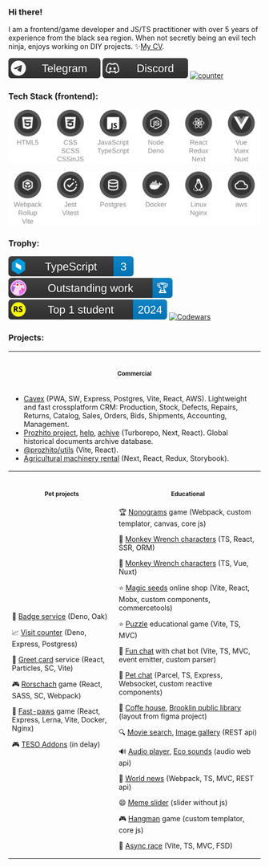 ### Hi there!
<!--<img src="https://github.com/mrHoft/mrHoft/blob/main/tech_ninja.svg"/>-->
I am a frontend/game developer and JS/TS practitioner with over 5 years of experience from the black sea region. When not secretly being an evil tech ninja, enjoys working on DIY projects. ✨[My CV](https://mrhoft.github.io/cv/).

[![telegram](https://github.com/mrHoft/mrHoft/blob/main/public/badge/telegram.svg)](https://t.me/mrHoft)
[![discord](https://github.com/mrHoft/mrHoft/blob/main/public/badge/discord.svg)](https://discord.gg/mr.hoft)
[![counter](https://counter.daytec.ru/mrHoft/?title=Visits)](https://github.com/mrHoft/visit-counter)

### Tech Stack (frontend):

<div align="center">

[![stack1](https://github.com/mrHoft/mrHoft/blob/main/public/stack1.svg)](#Tech)

[![stack2](https://github.com/mrHoft/mrHoft/blob/main/public/stack2.svg)](#Tech)

</div>

### Trophy:

[![typescript](https://github.com/mrHoft/mrHoft/blob/main/public/badge/typescript.svg)](https://learn.microsoft.com/api/achievements/share/en-us/mrHoft/EJAHYCHP?sharingId=F7339DC21FCEC2FD)
[![outstanding1](https://github.com/mrHoft/mrHoft/blob/main/public/badge/outstanding1.svg)](https://mrhoft.github.io/wrenched/)
[![RSS2024](https://github.com/mrHoft/mrHoft/blob/main/public/badge/rss_top2024.svg)](https://app.rs.school/certificate/nehax0ao)
[![Codewars](https://www.codewars.com/users/mrHoft/badges/micro)](https://www.codewars.com/users/mrHoft)

### Projects:

<table>
  <tr>
    <th align="center" colspan="2"><img width="395" height="1"><p><small>Commercial</small></p></th>
 </tr>
 <tr>
   <td colspan="2">

+ [Cavex](https://app.nobey.ru/) (PWA, SW, Express, Postgres, Vite, React, AWS). Lightweight and fast crossplatform CRM: Production, Stock, Defects, Repairs, Returns, Catalog, Sales, Orders, Bids, Shipments, Accounting, Management.
+ [Prozhito project](https://prozhito.org/), [help](https://help.prozhito.org/), [achive](https://achive.prozhito.org/) (Turborepo, Next, React). Global historical documents archive database.
+ [@prozhito/utils](https://github.com/prozhito/utils) (Vite, React).
+ [Agricultural machinery rental](https://github.com/agricultural-machinery-rental) (Next, React, Redux, Storybook).
   </td>
  </tr>
 <tr>
    <th align="center"><img width="395" height="1"><p><small>Pet projects</small></p></th>
    <th align="center"><img width="395" height="1"><p><small>Educational</small></p></th>
 </tr>
 <tr>
   <td>

🔆 [Badge service](https://github.com/daytec-org/badge) (Deno, Oak)

📈 [Visit counter](https://github.com/mrHoft/visit-counter) (Deno, Express, Postgress)

🎁 [Greet card](https://greet-card.vercel.app/) service (React, Particles, SC, Vite)

🎮 [Rorschach](https://rorschach-game.vercel.app/) game (React, SASS, SC, Webpack)

🐾 [Fast-paws](https://fast-paws.onrender.com/game) game (React, Express, Lerna, Vite, Docker, Nginx)

🎮 [TESO Addons](https://github.com/TESO-Addons) (in delay)
    </td>
    <td>
🏆 [Nonograms](https://github.com/mrHoft/wrenched) game (Webpack, custom templator, canvas, core js)

🐸 [Monkey Wrench characters](http://195.133.52.167:3081/) (TS, React, SSR, ORM)

🐸 [Monkey Wrench characters](https://mwc-eta.vercel.app/) (TS, Vue, Nuxt)

⭐ [Magic seeds](https://magic-seeds.netlify.app/) online shop (Vite, React, Mobx, custom components, commercetools)

⭐ [Puzzle](https://github.com/mrHoft/puzzle) educational game (Vite, TS, MVC)

💬 [Fun chat](https://rolling-scopes-school.github.io/mrhoft-JSFE2023Q4/fun-chat/) with chat bot (Vite, TS, MVC, event emitter, custom parser)

💬 [Pet chat](https://pet-chat.netlify.app/) (Parcel, TS, Express, Websocket, custom reactive components)

🛒 [Coffe house](https://rolling-scopes-school.github.io/mrhoft-JSFE2023Q4/coffee-house/), [Brooklin public library](https://mrhoft.github.io/RSSchool/library/) (layout from figma project)

🔍 [Movie search](https://mrhoft.github.io/RSSchool/movie-app/), [Image gallery](https://mrhoft.github.io/RSSchool/image-gallery/) (REST api)

🔊 [Audio player](https://mrhoft.github.io/RSSchool/audio-player/), [Eco sounds](https://mrhoft.github.io/RSSchool/eco-sounds/) (audio web api)

📄 [World news](https://rolling-scopes-school.github.io/mrhoft-JSFE2023Q4/news-api/) (Webpack, TS, MVC, REST api)

😄 [Meme slider](https://mrhoft.github.io/RSSchool/cssMemeSlider/) (slider without js)

🎮 [Hangman](https://rolling-scopes-school.github.io/mrhoft-JSFE2023Q4/hangman/) game (custom templator, core js)

🚗 [Async race](https://github.com/mrHoft/RSSchool/tree/main/packages/async-race) (Vite, TS, MVC, FSD)
    </td>
  </tr>
</table>

<!--
### GitHub Stats:

![](https://github-readme-stats.vercel.app/api?username=mrHoft&theme=dark&hide_border=true&include_all_commits=false&count_private=false)
![](https://github-readme-stats.vercel.app/api/top-langs/?username=mrHoft&theme=dark&hide_border=true&include_all_commits=false&count_private=false&layout=compact)
-->
